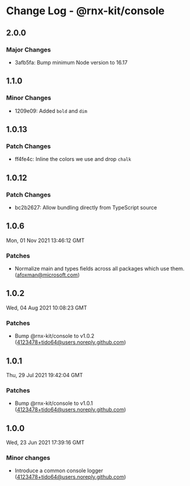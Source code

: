 # Change Log - @rnx-kit/console

## 2.0.0

### Major Changes

- 3afb5fa: Bump minimum Node version to 16.17

## 1.1.0

### Minor Changes

- 1209e09: Added `bold` and `dim`

## 1.0.13

### Patch Changes

- ff4fe4c: Inline the colors we use and drop `chalk`

## 1.0.12

### Patch Changes

- bc2b2627: Allow bundling directly from TypeScript source

## 1.0.6

Mon, 01 Nov 2021 13:46:12 GMT

### Patches

- Normalize main and types fields across all packages which use them.
  (afoxman@microsoft.com)

## 1.0.2

Wed, 04 Aug 2021 10:08:23 GMT

### Patches

- Bump @rnx-kit/console to v1.0.2 (4123478+tido64@users.noreply.github.com)

## 1.0.1

Thu, 29 Jul 2021 19:42:04 GMT

### Patches

- Bump @rnx-kit/console to v1.0.1 (4123478+tido64@users.noreply.github.com)

## 1.0.0

Wed, 23 Jun 2021 17:39:16 GMT

### Minor changes

- Introduce a common console logger (4123478+tido64@users.noreply.github.com)
